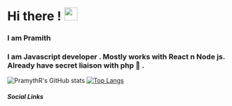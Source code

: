  #  Hi there ! <img src="https://raw.githubusercontent.com/MartinHeinz/MartinHeinz/master/wave.gif" width="30px">

 <h3>I am Pramith</h3>
<h3>I am Javascript developer . Mostly works with React n Node js. 
Already have secret liaison with php 🍭 .</h3>

![PramythR's GitHub stats](https://github-readme-stats.vercel.app/api?username=PramythR&show_icons=true&theme=algolia&hide=stars)  [![Top Langs](https://github-readmestats.vercel.app/api/top-langs/?username=PramythR&layout=compact&show_icons=true&theme=algolia&line_height=20)](https://github.com/aPramythR/github-readme-stats)

##### Social Links

 


